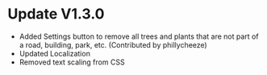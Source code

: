 ﻿# Update V1.3.0
* Added Settings button to remove all trees and plants that are not part of a road, building, park, etc. (Contributed by phillycheeze)
* Updated Localization
* Removed text scaling from CSS